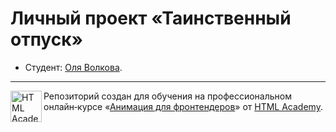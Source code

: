 # Личный проект «Таинственный отпуск» 
* Студент: [Оля Волкова](https://up.htmlacademy.ru/animation/1/user/1453623).

---

<a href="https://htmlacademy.ru/intensive/animation"><img align="left" width="50" height="50" alt="HTML Academy" src="https://up.htmlacademy.ru/static/img/intensive/htmlcss/logo-for-github-2.png"></a>

Репозиторий создан для обучения на профессиональном онлайн‑курсе «[Анимация для фронтендеров](https://htmlacademy.ru/intensive/animation)» от [HTML Academy](https://htmlacademy.ru).

[travis-image]: https://travis-ci.com/htmlacademy-animation/1453623-magic-vacation-1.svg?branch=master
[travis-url]: https://travis-ci.com/htmlacademy-animation/1453623-magic-vacation-1
[dependency-image]: https://david-dm.org/htmlacademy-animation/1453623-magic-vacation-1/dev-status.svg?style=flat-square
[dependency-url]: https://david-dm.org/htmlacademy-animation/1453623-magic-vacation-1?type=dev
